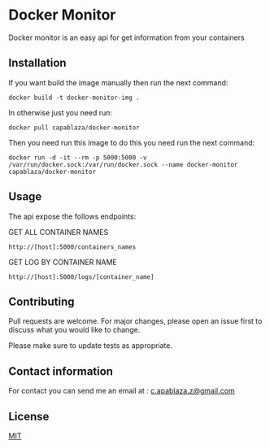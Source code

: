 


# Docker Monitor

Docker monitor is an easy api for get information from your containers

## Installation

If you want build the image manually then run the next command:

```shell
docker build -t docker-monitor-img .
```

In otherwise just you need run:

```shell
docker pull capablaza/docker-monitor
```

Then you need run this image to do this you need run the next command:

```shell
docker run -d -it --rm -p 5000:5000 -v /var/run/docker.sock:/var/run/docker.sock --name docker-monitor capablaza/docker-monitor
```

## Usage

The api expose the follows endpoints:

GET ALL CONTAINER NAMES

```
http://[host]:5000/containers_names
```

GET LOG BY CONTAINER NAME

```
http://[host]:5000/logs/[container_name]
```


## Contributing
Pull requests are welcome. For major changes, please open an issue first to discuss what you would like to change.

Please make sure to update tests as appropriate.

## Contact information
For contact you can send me an email at : c.apablaza.z@gmail.com


## License
[MIT](https://choosealicense.com/licenses/mit/)